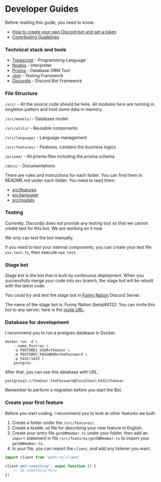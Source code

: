 # Developer Guides

Before reading this guide, you need to know:
* [How to create your own Discord bot and get a token](discord-bot-setup-tutorial/README.md)
* [Contributing Guidelines](../CONTRIBUTING.md)

### Technical stack and tools

* [Typescript](https://www.typescriptlang.org/) - Programming Language
* [Nodejs](https://nodejs.org/en/) - Interpreter
* [Prisma](https://www.prisma.io/) - Database ORM Tool
* [Jest](https://jestjs.io/) - Testing Framework
* [Discordjs](https://discord.js.org/#/) - Discord Bot Framework

### File Structure

```/src/``` - All the source code should be here. All modules here are running in singleton pattern and hold some data in memory. 

```/src/models/``` - Database model

```/src/utils/``` - Reusable components

```/src/language/``` - Language management

```/src/features/``` - Features, contains the business logics

```/prisma/``` - All prisma files including the prisma schema

```/docs/``` - Documentations

There are rules and instructions for each folder. You can find them in README.md under each folder. You need to read them. 
* [src/features](../src/features/README.md)
* [src/language](../src/language/README.md)
* [src/models](../src/models/README.md)

### Testing

Currently, Discordjs does not provide any testing tool so that we cannot create test for this bot. We are working on it now. 

We only can test the bot manually. 

If you need to test your internal components, you can create your test file ```xxx.test.ts```, then execute ```npm test```. 

### Stage bot

Stage bot is the bot that is built by continuous deployment. When you successfully merge your code into ```dev``` branch, the stage bot will be rebuilt with the latest code. 

You could try and test the stage bot in [Funny Nation](https://discord.gg/uhAv4J4F7Z) Discord Server. 

The name of the stage bot is: Funny Nation (beta)#4122. You can invite this bot to any server; here is the [invite URL](https://discord.com/api/oauth2/authorize?client_id=925297057277820929&permissions=8&scope=bot%20applications.commands). 

### Database for development

I recommend you to run a postgres database in Docker. 

```shell
docker run -d \
	--name Postres \
	-e POSTGRES_USER=theUser \
	-e POSTGRES_PASSWORD=thePassword \
	-p 5432:5432 \
	postgres
```

After that, you can use this database with URL: 

```
postgresql://theUser:thePassword@localhost:5432/theUser
```

Remember to perform a migration before you start the Bot. 

### Create your first feature

Before you start coding, I recommend you to look at other features we built. 

1. Create a folder under the ```/src/features/```. 
2. Create a ```README.md``` file for describing your new feature in English. 
3. Create your entry file ```getDBMember.ts``` under your folder, then add an ```import``` statement in file ```/src/features/getDBMember.ts``` to import your ```getDBMember.ts```. 
4. In your file, you can import the ```client```, and add any listener you want.

```typescript
import client from 'path-to-client'

client.on('something', async function () {
    // do something here
})
```
